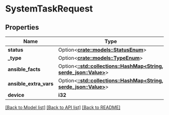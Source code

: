 # SystemTaskRequest

## Properties

Name | Type | Description | Notes
------------ | ------------- | ------------- | -------------
**status** | Option<[**crate::models::StatusEnum**](StatusEnum.md)> |  | [optional]
**_type** | Option<[**crate::models::TypeEnum**](TypeEnum.md)> |  | [optional]
**ansible_facts** | Option<[**::std::collections::HashMap<String, serde_json::Value>**](serde_json::Value.md)> |  | [optional]
**ansible_extra_vars** | Option<[**::std::collections::HashMap<String, serde_json::Value>**](serde_json::Value.md)> |  | [optional]
**device** | **i32** |  | 

[[Back to Model list]](../README.md#documentation-for-models) [[Back to API list]](../README.md#documentation-for-api-endpoints) [[Back to README]](../README.md)


